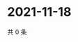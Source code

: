 # 2021-11-18

共 0 条

<!-- BEGIN WEIBO -->
<!-- 最后更新时间 Thu Nov 18 2021 19:12:12 GMT+0800 (China Standard Time) -->

<!-- END WEIBO -->
